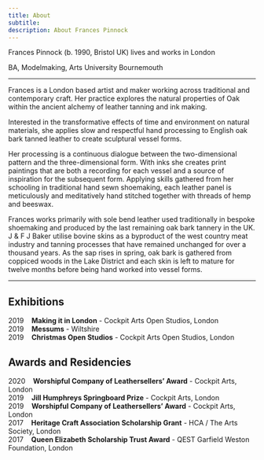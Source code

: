 ```yaml
---
title: About
subtitle: 
description: About Frances Pinnock
---
```


Frances Pinnock (b. 1990, Bristol UK) lives and works in London

BA, Modelmaking, Arts University Bournemouth

<hr />

Frances is a London based artist and maker working across traditional and contemporary craft. Her  practice explores the natural properties of Oak within the ancient alchemy of leather tanning and ink making. 

Interested in the transformative effects of time and environment on natural materials, she applies slow and respectful hand processing to English oak bark tanned leather to create sculptural vessel forms.

Her processing is a continuous dialogue between the two-dimensional pattern and the three-dimensional form. With inks she creates print paintings that are both a recording for each vessel and a source of inspiration for the subsequent form. Applying skills gathered from her schooling in traditional hand sewn shoemaking, each leather panel is meticulously and meditatively hand stitched together with threads of hemp and beeswax.

Frances works primarily with sole bend leather used traditionally in bespoke shoemaking and produced by the last remaining oak bark tannery in the UK. J & F J Baker utilise bovine skins as a byproduct of the west country meat industry and tanning processes that have remained unchanged for over a thousand years. As the sap rises in spring, oak bark is gathered from coppiced woods in the Lake District and each skin is left to mature for twelve months before being hand worked into vessel forms. 

<hr />

## Exhibitions
2019&nbsp;&nbsp;&nbsp; **Making it in London** - Cockpit Arts Open Studios, London  
2019&nbsp;&nbsp;&nbsp; **Messums** - Wiltshire  
2019&nbsp;&nbsp;&nbsp; **Christmas Open Studios** - Cockpit Arts Open Studios, London  

## Awards and Residencies
2020&nbsp;&nbsp;&nbsp; **Worshipful Company of Leathersellers’ Award** - Cockpit Arts, London  
2019&nbsp;&nbsp;&nbsp; **Jill Humphreys Springboard Prize** - Cockpit Arts, London  
2019&nbsp;&nbsp;&nbsp; **Worshipful Company of Leathersellers’ Award** - Cockpit Arts, London  
2017&nbsp;&nbsp;&nbsp; **Heritage Craft Association Scholarship Grant** - HCA / The Arts Society, London  
2017&nbsp;&nbsp;&nbsp; **Queen Elizabeth Scholarship Trust Award** - QEST Garfield Weston Foundation, London  
